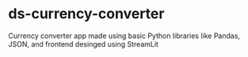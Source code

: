 # ds-currency-converter
Currency converter app made using basic Python libraries like Pandas, JSON, and frontend desinged using StreamLit

